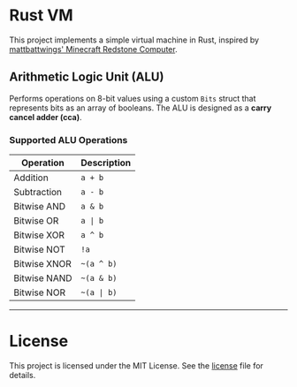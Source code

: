 # Rust VM

This project implements a simple virtual machine in Rust, inspired by [mattbattwings' Minecraft Redstone Computer](https://www.youtube.com/watch?v=osFa7nwHHz4&list=PL5LiOvrbVo8nPTtdXAdSmDWzu85zzdgRT).

## Arithmetic Logic Unit (ALU)

Performs operations on 8-bit values using a custom `Bits` struct that represents bits as an array of booleans. The ALU is designed as a **carry cancel adder (cca)**.

### Supported ALU Operations

| Operation      | Description         |
|----------------|--------------------|
| Addition       | `a + b`            |
| Subtraction    | `a - b`            |
| Bitwise AND    | `a & b`            |
| Bitwise OR     | `a \| b`           |
| Bitwise XOR    | `a ^ b`            |
| Bitwise NOT    | `!a`               |
| Bitwise XNOR   | `~(a ^ b)`         |
| Bitwise NAND   | `~(a & b)`         |
| Bitwise NOR    | `~(a \| b)`        |

---


# License
This project is licensed under the MIT License. See the [license](license.txt) file for details.
